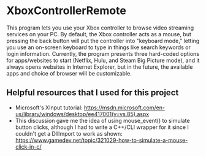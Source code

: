 # XboxControllerRemote

This program lets you use your Xbox controller to browse video streaming services on your PC.
By default, the Xbox controller acts as a mouse, but pressing the back button will put the
controller into "keyboard mode," letting you use an on-screen keyboard to type in things like
search keywords or login information. Currently, the program presents three hard-coded options
for apps/websites to start (Netflix, Hulu, and Steam Big Picture mode), and it always opens
websites in Internet Explorer, but in the future, the available apps and choice of browser will
be customizable.

## Helpful resources that I used for this project

* Microsoft's XInput tutorial: https://msdn.microsoft.com/en-us/library/windows/desktop/ee417001(v=vs.85).aspx
* This discussion gave me the idea of using mouse\_event() to simulate button clicks, although I had to write a C++/CLI wrapper for it since I couldn't get a DllImport to work as shown: https://www.gamedev.net/topic/321029-how-to-simulate-a-mouse-click-in-c/
